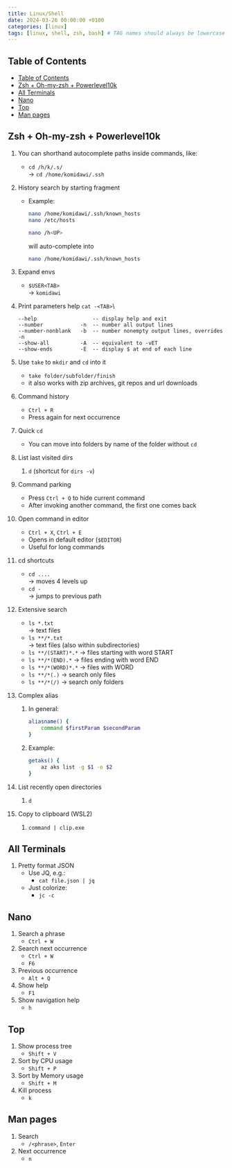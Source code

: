```yaml
---
title: Linux/Shell
date: 2024-03-26 00:00:00 +0100
categories: [linux]
tags: [linux, shell, zsh, bash] # TAG names should always be lowercase
---
```


## Table of Contents

- [Table of Contents](#table-of-contents)
- [Zsh + Oh-my-zsh + Powerlevel10k](#zsh--oh-my-zsh--powerlevel10k)
- [All Terminals](#all-terminals)
- [Nano](#nano)
- [Top](#top)
- [Man pages](#man-pages)

## Zsh + Oh-my-zsh + Powerlevel10k

1. You can shorthand autocomplete paths inside commands, like:
   - `cd /h/k/.s/`\
     -> `cd /home/komidawi/.ssh`
2. History search by starting fragment

   - Example:

     ```bash
     nano /home/komidawi/.ssh/known_hosts
     nano /etc/hosts

     nano /h<UP>
     ```

     will auto-complete into

     ```bash
     nano /home/komidawi/.ssh/known_hosts
     ```

3. Expand envs
   - `$USER<TAB>`\
     -> `komidawi`
4. Print parameters help
   `cat -<TAB>`\
   ```
   --help                  -- display help and exit
   --number            -n  -- number all output lines
   --number-nonblank   -b  -- number nonempty output lines, overrides -n
   --show-all          -A  -- equivalent to -vET
   --show-ends         -E  -- display $ at end of each line
   ```
5. Use `take` to `mkdir` and `cd` into it
   - `take folder/subfolder/finish`
   - it also works with zip archives, git repos and url downloads
6. Command history
   - `Ctrl + R`
   - Press again for next occurrence
7. Quick `cd`
   - You can move into folders by name of the folder without `cd`
8. List last visited dirs
   1. `d` (shortcut for `dirs -v`)
9. Command parking
   - Press `Ctrl + Q` to hide current command
   - After invoking another command, the first one comes back
10. Open command in editor
    - `Ctrl + X`, `Ctrl + E`
    - Opens in default editor (`$EDITOR`)
    - Useful for long commands
11. cd shortcuts
    - `cd ....` \
      -> moves 4 levels up
    - `cd -`\
      -> jumps to previous path
12. Extensive search
    - `ls *.txt`\
       -> text files
    - `ls **/*.txt`\
       -> text files (also within subdirectories)
    - `ls **/(START)*.*`
      -> files starting with word START
    - `ls **/*(END).*`
      -> files ending with word END
    - `ls **/*(WORD)*.*`
      -> files with WORD
    - `ls **/*(.)`
      -> search only files
    - `ls **/*(/)`
      -> search only folders
13. Complex alias
    1. In general:
       ```bash
       aliasname() {
           command $firstParam $secondParam
       }
       ```
    1. Example:
       ```bash
       getaks() {
           az aks list -g $1 -o $2
       }
       ```
14. List recently open directories
    1. `d`
15. Copy to clipboard (WSL2)
    1. `command | clip.exe`

## All Terminals

1. Pretty format JSON
   - Use JQ, e.g.:
     - `cat file.json | jq`
   - Just colorize:
     - `jc -c`

## Nano

1. Search a phrase
   - `Ctrl + W`
2. Search next occurrence
   - `Ctrl + W`
   - `F6`
3. Previous occurrence
   - `Alt + Q`
4. Show help
   - `F1`
5. Show navigation help
   - `h`

## Top

1. Show process tree
   - `Shift + V`
2. Sort by CPU usage
   - `Shift + P`
3. Sort by Memory usage
   - `Shift + M`
4. Kill process
   - `k`

## Man pages

1. Search
   - `/<phrase>`, `Enter`
2. Next occurrence
   - `n`
